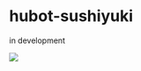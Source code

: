 hubot-sushiyuki
================

in development

![](http://gyazo.kaizenplatform.in/images/d6d896d45e0d01e11ef0c68599b076afb24ed200.png)
